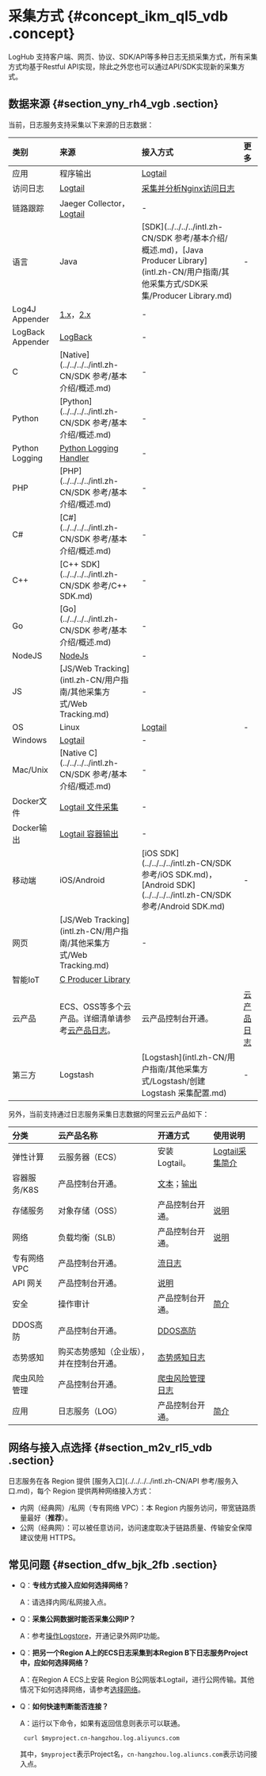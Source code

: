 # 采集方式 {#concept_ikm_ql5_vdb .concept}

LogHub 支持客户端、网页、协议、SDK/API等多种日志无损采集方式，所有采集方式均基于Restful API实现，除此之外您也可以通过API/SDK实现新的采集方式。

## 数据来源 {#section_yny_rh4_vgb .section}

当前，日志服务支持采集以下来源的日志数据：

|类别|来源|接入方式|更多|
|:-|:-|:---|:-|
|应用|程序输出|[Logtail](intl.zh-CN/用户指南/Logtail采集/简介/Logtail简介.md)| |
|访问日志|[Logtail](intl.zh-CN/用户指南/Logtail采集/简介/Logtail简介.md)|[采集并分析Nginx访问日志](../../../../intl.zh-CN/快速入门/采集并分析Nginx访问日志.md)|
|链路跟踪|Jaeger Collector，[Logtail](intl.zh-CN/用户指南/Logtail采集/简介/Logtail简介.md)|-|
|语言|Java|[SDK](../../../../intl.zh-CN/SDK 参考/基本介绍/概述.md)，[Java Producer Library](intl.zh-CN/用户指南/其他采集方式/SDK采集/Producer Library.md)|-|
|Log4J Appender|[1.x](https://github.com/aliyun/aliyun-log-log4j-appender)，[2.x](https://github.com/aliyun/aliyun-log-log4j2-appender)|-|
|LogBack Appender|[LogBack](https://github.com/aliyun/aliyun-log-logback-appender)|-|
|C|[Native](../../../../intl.zh-CN/SDK 参考/基本介绍/概述.md)|-|
|Python|[Python](../../../../intl.zh-CN/SDK 参考/基本介绍/概述.md)|-|
|Python Logging|[Python Logging Handler](https://aliyun-log-python-sdk.readthedocs.io/tutorials/tutorial_logging_handler.html)|-|
|PHP|[PHP](../../../../intl.zh-CN/SDK 参考/基本介绍/概述.md)|-|
|C\#|[C\#](../../../../intl.zh-CN/SDK 参考/基本介绍/概述.md)|-|
|C++|[C++ SDK](../../../../intl.zh-CN/SDK 参考/C++ SDK.md)|-|
|Go|[Go](../../../../intl.zh-CN/SDK 参考/基本介绍/概述.md)|-|
|NodeJS|[NodeJs](https://github.com/aliyun-UED/aliyun-sdk-js)|-|
|JS|[JS/Web Tracking](intl.zh-CN/用户指南/其他采集方式/Web Tracking.md)|-|
|OS|Linux|[Logtail](intl.zh-CN/用户指南/Logtail采集/简介/Logtail简介.md)|-|
|Windows|[Logtail](intl.zh-CN/用户指南/Logtail采集/简介/Logtail简介.md)|-|
|Mac/Unix|[Native C](../../../../intl.zh-CN/SDK 参考/基本介绍/概述.md)|-|
|Docker文件|[Logtail 文件采集](intl.zh-CN/用户指南/Logtail采集/容器日志采集/容器文本日志.md)|-|
|Docker输出|[Logtail 容器输出](intl.zh-CN/用户指南/Logtail采集/容器日志采集/容器标准输出.md)|-|
|移动端|iOS/Android|[iOS SDK](../../../../intl.zh-CN/SDK 参考/iOS SDK.md)，[Android SDK](../../../../intl.zh-CN/SDK 参考/Android SDK.md)|-|
|网页|[JS/Web Tracking](intl.zh-CN/用户指南/其他采集方式/Web Tracking.md)|-|
|智能IoT|[C Producer Library](https://github.com/aliyun/aliyun-log-c-sdk)| |
|云产品|ECS、OSS等多个云产品。详细清单请参考[云产品日志](#)。|云产品控制台开通。|[云产品日志](intl.zh-CN/用户指南/云产品采集/云产品日志.md)|
|第三方|Logstash|[Logstash](intl.zh-CN/用户指南/其他采集方式/Logstash/创建 Logstash 采集配置.md)|-|

另外，当前支持通过日志服务采集日志数据的阿里云云产品如下：

|分类|云产品名称|开通方式|使用说明|
|:-|:----|:---|:---|
|弹性计算|云服务器（ECS）|安装Logtail。|[Logtail采集简介](intl.zh-CN/用户指南/Logtail采集/简介/Logtail简介.md)|
|容器服务/K8S|产品控制台开通。|[文本](intl.zh-CN/用户指南/Logtail采集/容器日志采集/容器文本日志.md)；[输出](intl.zh-CN/用户指南/Logtail采集/容器日志采集/容器标准输出.md)|
|存储服务|对象存储（OSS）|产品控制台开通。|[说明](intl.zh-CN/用户指南/云产品采集/OSS访问日志/OSS访问日志.md)|
|网络|负载均衡（SLB）|产品控制台开通。|[说明](intl.zh-CN/用户指南/云产品采集/负载均衡7层访问日志.md)|
|专有网络 VPC|产品控制台开通。|[流日志](../../../../intl.zh-CN/用户指南/流日志.md)|
|API 网关|产品控制台开通。|[说明](intl.zh-CN/用户指南/云产品采集/API网关访问日志.md)|
|安全|操作审计|产品控制台开通。|[简介](intl.zh-CN/用户指南/云产品采集/ActionTrail访问日志/简介.md)|
|DDOS高防|产品控制台开通。|[DDOS高防](intl.zh-CN/用户指南/云产品采集/DDoS高防日志/简介.md)|
|态势感知|购买态势感知（企业版），并在控制台开通。|[态势感知日志](intl.zh-CN/用户指南/云产品采集/态势感知日志.md)|
|爬虫风险管理|产品控制台开通。|[爬虫风险管理日志](~~100510~~) |
|应用|日志服务（LOG）|产品控制台开通。|[简介](intl.zh-CN/用户指南/服务监控/服务日志/简介.md)|

## 网络与接入点选择 {#section_m2v_rl5_vdb .section}

日志服务在各 Region 提供 [服务入口](../../../../intl.zh-CN/API 参考/服务入口.md)，每个 Region 提供两种网络接入方式：

-   内网（经典网）/私网（专有网络 VPC）：本 Region 内服务访问，带宽链路质量最好（**推荐**）。
-   公网（经典网）：可以被任意访问，访问速度取决于链路质量、传输安全保障建议使用 HTTPS。

## 常见问题 {#section_dfw_bjk_2fb .section}

-   Q：**专线方式接入应如何选择网络？**

    A：请选择内网/私网接入点。

-   Q：**采集公网数据时能否采集公网IP？**

    A：参考[操作Logstore](intl.zh-CN/用户指南/准备工作/操作Logstore.md#)，开通记录外网IP功能。

-   Q：**把另一个Region A上的ECS日志采集到本Region B下日志服务Project中，应如何选择网络？**

    A：在Region A ECS上安装 Region B公网版本Logtail，进行公网传输。其他情况下如何选择网络，请参考[选择网络](intl.zh-CN/用户指南/Logtail采集/选择网络.md)。

-   Q：**如何快速判断能否连接？**

    A：运行以下命令，如果有返回信息则表示可以联通。

    ```
     curl $myproject.cn-hangzhou.log.aliyuncs.com
    ```

    其中，`$myproject`表示Project名，`cn-hangzhou.log.aliuncs.com`表示访问接入点。


